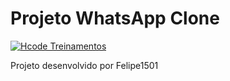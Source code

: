 # Projeto WhatsApp Clone

[![Hcode Treinamentos](https://www.hcode.com.br/res/img/hcode-200x100.png)](https://www.hcode.com.br)

Projeto desenvolvido por Felipe1501
